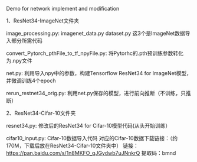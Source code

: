 Demo for network implement and modification

1、ResNet34-ImageNet文件夹

image_processing.py: imagenet_data.py dataset.py 这3个是ImageNet数据导入部分所需代码

convert_Pytorch_pthFile_to_tf_npyFile.py: 将Pytorhc的.pth预训练参数转化为.npy文件

net.py: 利用导入npy中的参数，构建Tensorflow ResNet34 for ImageNet模型，并微调训练4个epoch

rerun_restnet34_orig.py: 利用net.py保存的模型，进行前向推断（不训练，只推断）

2、ResNet34-Cifar-10文件夹

resnet34.py: 修改后的ResNet34 for Cifar-10模型代码(从头开始训练）

cifar10_input.py: Cifar-10数据导入代码 对应的Cifar-10数据下载链接：（约170M，下载后放在ResNet34-Cifar-10文件夹中） 链接：https://pan.baidu.com/s/1n8MKFO_qJGydwb7uJNnkrQ 提取码：bmnd